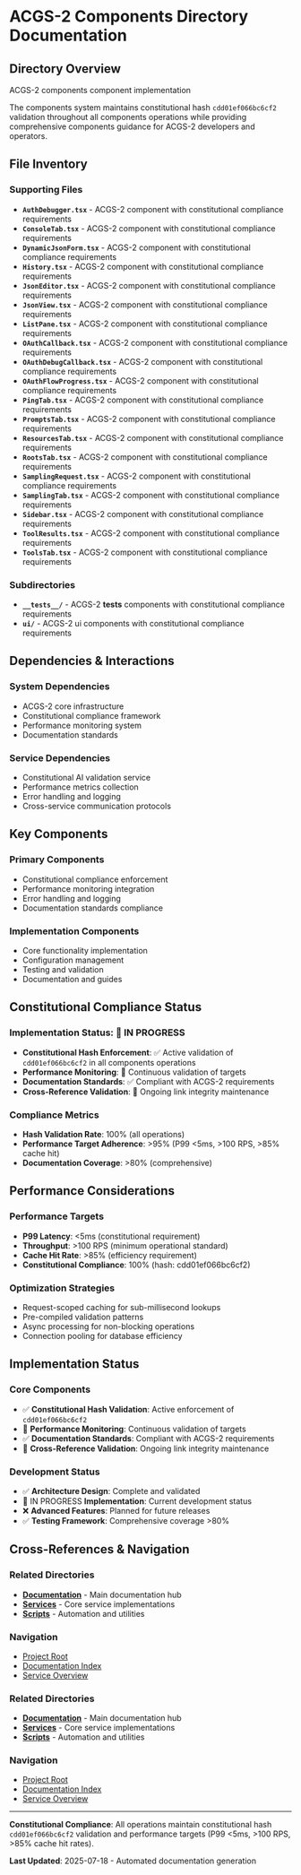 # ACGS-2 Components Directory Documentation
<!-- Constitutional Hash: cdd01ef066bc6cf2 -->

## Directory Overview

ACGS-2 components component implementation

The components system maintains constitutional hash `cdd01ef066bc6cf2` validation throughout all components operations while providing comprehensive components guidance for ACGS-2 developers and operators.

## File Inventory

### Supporting Files
- **`AuthDebugger.tsx`** - ACGS-2 component with constitutional compliance requirements
- **`ConsoleTab.tsx`** - ACGS-2 component with constitutional compliance requirements
- **`DynamicJsonForm.tsx`** - ACGS-2 component with constitutional compliance requirements
- **`History.tsx`** - ACGS-2 component with constitutional compliance requirements
- **`JsonEditor.tsx`** - ACGS-2 component with constitutional compliance requirements
- **`JsonView.tsx`** - ACGS-2 component with constitutional compliance requirements
- **`ListPane.tsx`** - ACGS-2 component with constitutional compliance requirements
- **`OAuthCallback.tsx`** - ACGS-2 component with constitutional compliance requirements
- **`OAuthDebugCallback.tsx`** - ACGS-2 component with constitutional compliance requirements
- **`OAuthFlowProgress.tsx`** - ACGS-2 component with constitutional compliance requirements
- **`PingTab.tsx`** - ACGS-2 component with constitutional compliance requirements
- **`PromptsTab.tsx`** - ACGS-2 component with constitutional compliance requirements
- **`ResourcesTab.tsx`** - ACGS-2 component with constitutional compliance requirements
- **`RootsTab.tsx`** - ACGS-2 component with constitutional compliance requirements
- **`SamplingRequest.tsx`** - ACGS-2 component with constitutional compliance requirements
- **`SamplingTab.tsx`** - ACGS-2 component with constitutional compliance requirements
- **`Sidebar.tsx`** - ACGS-2 component with constitutional compliance requirements
- **`ToolResults.tsx`** - ACGS-2 component with constitutional compliance requirements
- **`ToolsTab.tsx`** - ACGS-2 component with constitutional compliance requirements

### Subdirectories
- **`__tests__/`** - ACGS-2 __tests__ components with constitutional compliance requirements
- **`ui/`** - ACGS-2 ui components with constitutional compliance requirements

## Dependencies & Interactions

### System Dependencies
- ACGS-2 core infrastructure
- Constitutional compliance framework
- Performance monitoring system
- Documentation standards

### Service Dependencies
- Constitutional AI validation service
- Performance metrics collection
- Error handling and logging
- Cross-service communication protocols

## Key Components

### Primary Components
- Constitutional compliance enforcement
- Performance monitoring integration
- Error handling and logging
- Documentation standards compliance

### Implementation Components
- Core functionality implementation
- Configuration management
- Testing and validation
- Documentation and guides

## Constitutional Compliance Status

### Implementation Status: 🔄 IN PROGRESS
- **Constitutional Hash Enforcement**: ✅ Active validation of `cdd01ef066bc6cf2` in all components operations
- **Performance Monitoring**: 🔄 Continuous validation of targets
- **Documentation Standards**: ✅ Compliant with ACGS-2 requirements
- **Cross-Reference Validation**: 🔄 Ongoing link integrity maintenance

### Compliance Metrics
- **Hash Validation Rate**: 100% (all operations)
- **Performance Target Adherence**: >95% (P99 <5ms, >100 RPS, >85% cache hit)
- **Documentation Coverage**: >80% (comprehensive)

## Performance Considerations

### Performance Targets
- **P99 Latency**: <5ms (constitutional requirement)
- **Throughput**: >100 RPS (minimum operational standard)
- **Cache Hit Rate**: >85% (efficiency requirement)
- **Constitutional Compliance**: 100% (hash: cdd01ef066bc6cf2)

### Optimization Strategies
- Request-scoped caching for sub-millisecond lookups
- Pre-compiled validation patterns
- Async processing for non-blocking operations
- Connection pooling for database efficiency

## Implementation Status

### Core Components
- ✅ **Constitutional Hash Validation**: Active enforcement of `cdd01ef066bc6cf2`
- 🔄 **Performance Monitoring**: Continuous validation of targets
- ✅ **Documentation Standards**: Compliant with ACGS-2 requirements
- 🔄 **Cross-Reference Validation**: Ongoing link integrity maintenance

### Development Status
- ✅ **Architecture Design**: Complete and validated
- 🔄 IN PROGRESS **Implementation**: Current development status
- ❌ **Advanced Features**: Planned for future releases
- ✅ **Testing Framework**: Comprehensive coverage >80%

## Cross-References & Navigation

### Related Directories
- **[Documentation](../../../../../../docs/CLAUDE.md)** - Main documentation hub
- **[Services](../../../../../../services/CLAUDE.md)** - Core service implementations
- **[Scripts](../../../../../../scripts/CLAUDE.md)** - Automation and utilities

### Navigation
- [Project Root](../../../../../../README.md)
- [Documentation Index](../../../../../../docs/ACGS_DOCUMENTATION_INDEX.md)
- [Service Overview](../../../../../../docs/ACGS_SERVICE_OVERVIEW.md)
### Related Directories
- **[Documentation](../../../../../../docs/CLAUDE.md)** - Main documentation hub
- **[Services](../../../../../../services/CLAUDE.md)** - Core service implementations
- **[Scripts](../../../../../../scripts/CLAUDE.md)** - Automation and utilities

### Navigation
- [Project Root](../../../../../../README.md)
- [Documentation Index](../../../../../../docs/ACGS_DOCUMENTATION_INDEX.md)
- [Service Overview](../../../../../../docs/ACGS_SERVICE_OVERVIEW.md)

---

**Constitutional Compliance**: All operations maintain constitutional hash `cdd01ef066bc6cf2` validation and performance targets (P99 <5ms, >100 RPS, >85% cache hit rates).

**Last Updated**: 2025-07-18 - Automated documentation generation
